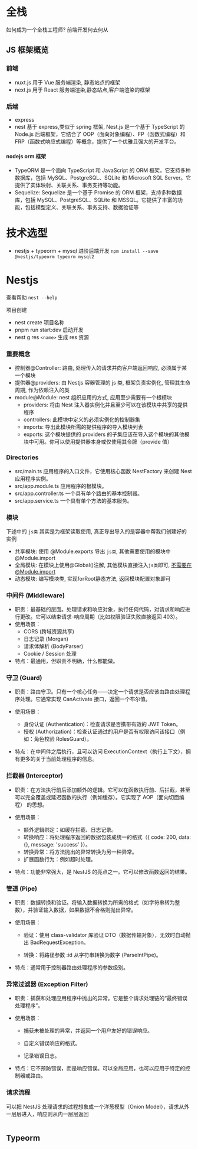 # 全栈

如何成为一个全栈工程师? 前端开发何去何从

## JS 框架概览

### 前端

- nuxt.js 用于 Vue 服务端渲染, 静态站点的框架
- next.js 用于 React 服务端渲染,静态站点,客户端渲染的框架

### 后端

- express
- nest 基于 express,类似于 spring 框架, Nest.js 是一个基于 TypeScript 的 Node.js 后端框架，它结合了 OOP（面向对象编程）、FP（函数式编程）和 FRP（函数式响应式编程）等概念，提供了一个优雅且强大的开发平台。

#### nodejs orm 框架

- TypeORM 是一个面向 TypeScript 和 JavaScript 的 ORM 框架，它支持多种数据库，包括 MySQL、PostgreSQL、SQLite 和 Microsoft SQL Server。它提供了实体映射、关联关系、事务支持等功能。
- Sequelize: Sequelize 是一个基于 Promise 的 ORM 框架，支持多种数据库，包括 MySQL、PostgreSQL、SQLite 和 MSSQL。它提供了丰富的功能，包括模型定义、关联关系、事务支持、数据验证等

# 技术选型

- nestjs + typeorm + mysql 进阶后端开发 `npm install --save @nestjs/typeorm typeorm mysql2`

# Nestjs

查看帮助 `nest --help`

项目创建

- nest create 项目名称
- pnpm run start:dev 启动开发
- nest g res `<name>` 生成 res 资源

### 重要概念

- 控制器@Controller: 路由, 处理传入的请求并向客户端返回响应, 必须属于某一个模块
- 提供器@providers: 由 Nestjs 容器管理的 js 类, 框架负责实例化, 管理其生命周期, 作为依赖注入的类
- module@Module: nest 组织应用的方式, 应用至少需要有一个根模块
  - providers: 将由 Nest 注入器实例化并且至少可以在该模块中共享的提供程序
  - controllers: 此模块中定义的必须实例化的控制器集
  - imports: 导出此模块所需的提供程序的导入模块列表
  - exports: 这个模块提供的 providers 的子集应该在导入这个模块的其他模块中可用。你可以使用提供器本身或仅使用其令牌（provide 值）

### Directories
- src/main.ts 应用程序的入口文件，它使用核心函数 NestFactory 来创建 Nest 应用程序实例。
- src/app.module.ts	应用程序的根模块。
- src/app.controller.ts	一个具有单个路由的基本控制器。
- src/app.service.ts	一个具有单个方法的基本服务。

### 模块

下述中的 `js类` 其实是为框架读取使用, 真正导出导入的是容器中帮我们创建好的实例

- 共享模块: 使用 @Module.exports 导出 `js类`, 其他需要使用的模块中 @Module.import
- 全局模块: 在模块上使用@Global()注解, 其他模块直接注入`js类`即可, 不需要在@Module.import
- 动态模块: 编写模块类, 实现forRoot静态方法, 返回模块配置对象即可

### 中间件 (Middleware)
- 职责：最基础的层面。处理请求和响应对象，执行任何代码，对请求和响应进行更改。它可以结束请求-响应周期（比如权限验证失败直接返回 403）。
- 使用场景：
  - CORS (跨域资源共享)
  - 日志记录 (Morgan)
  - 请求体解析 (BodyParser)
  - Cookie / Session 处理
- 特点：最通用，但职责不明确，什么都能做。

### 守卫 (Guard)
- 职责：路由守卫。只有一个核心任务——决定一个请求是否应该由路由处理程序处理。它通常实现 CanActivate 接口，返回一个布尔值。

- 使用场景：
  - 身份认证 (Authentication)：检查请求是否携带有效的 JWT Token。
  - 授权 (Authorization)：检查认证通过的用户是否有权限访问该接口（例如：角色校验 RolesGuard）。
- 特点：在中间件之后执行，且可以访问 ExecutionContext（执行上下文），拥有更多的关于当前处理程序的信息。

### 拦截器 (Interceptor)
- 职责：在方法执行前后添加额外的逻辑。它可以在函数执行前、后拦截，甚至可以完全覆盖或延迟函数的执行（例如缓存）。它实现了 AOP（面向切面编程） 的思想。

- 使用场景：
  - 额外逻辑绑定：如缓存拦截、日志记录。
  - 转换响应：将处理程序返回的数据包装成统一的格式（{ code: 200, data: {}, message: 'success' }）。
  - 转换异常：将方法抛出的异常转换为另一种异常。
  - 扩展函数行为：例如超时处理。

- 特点：功能非常强大，是 NestJS 的亮点之一。它可以修改函数返回的结果。

### 管道 (Pipe)
- 职责：数据转换和验证。将输入数据转换为所需的格式（如字符串转为整数），并验证输入数据，如果数据不合格则抛出异常。

- 使用场景：
  - 验证：使用 class-validator 库验证 DTO（数据传输对象），无效时自动抛出 BadRequestException。

  - 转换：将路径参数 :id 从字符串转换为数字 (ParseIntPipe)。

- 特点：通常用于控制器路由处理程序的参数级别。

### 异常过滤器 (Exception Filter)
- 职责：捕获和处理应用程序中抛出的异常。它是整个请求处理链的“最终错误处理程序”。

- 使用场景：

  - 捕获未被处理的异常，并返回一个用户友好的错误响应。

  - 自定义错误响应的格式。

  - 记录错误日志。

- 特点：它不预防错误，而是响应错误。可以全局应用，也可以应用于特定的控制器或路由。

### 请求流程
可以把 NestJS 处理请求的过程想象成一个洋葱模型（Onion Model），请求从外一层层进入，响应则从内一层层返回

<img :src="$withBase('/img/frontEnd/nestjsRequestHandler.svg')">


## Typeorm
